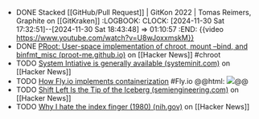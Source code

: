 - DONE Stacked [[GitHub/Pull Request]] | GitKon 2022 | Tomas Reimers, Graphite on [[GitKraken]]
  :LOGBOOK:
  CLOCK: [2024-11-30 Sat 17:32:51]--[2024-11-30 Sat 18:43:48] =>  01:10:57
  :END:
  {{video https://www.youtube.com/watch?v=U8wJoxxmskM}}
- DONE [PRoot: User-space implementation of chroot, mount –bind, and binfmt_misc (proot-me.github.io)](https://news.ycombinator.com/item?id=42262308) on [[Hacker News]] #chroot
- TODO [System Intiative is generally available (systeminit.com)](https://news.ycombinator.com/item?id=41648483) on [[Hacker News]]
- TODO [How Fly.io implements containerization](https://fly.io/blog/docker-without-docker/) #Fly.io
  @@html: <img src="https://fly.io/blog/docker-without-docker/assets/starry-containers.webp" class="article-cover" />@@
- TODO [Shift Left Is the Tip of the Iceberg (semiengineering.com)](https://news.ycombinator.com/item?id=42183561) on [[Hacker News]]
- TODO [Why I hate the index finger (1980) (nih.gov)](https://news.ycombinator.com/item?id=42178916) on [[Hacker News]]